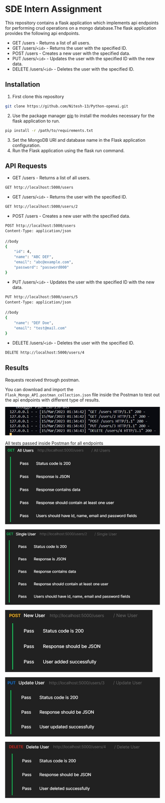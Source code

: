 # SDE Intern Assignment

This repository contains a flask application which implements api endpoints for performing crud operations on a mongo database.The flask application provides the following api endpoints.

- GET /users - Returns a list of all users.
- GET /users/`<id>` - Returns the user with the specified ID.
- POST /users - Creates a new user with the specified data.
- PUT /users/`<id>` - Updates the user with the specified ID with the new data.
- DELETE /users/`<id>` - Deletes the user with the specified ID.

## Installation

1. First clone this repository

```bash
git clone https://github.com/Nitesh-13/Python-openai.git
```

2. Use the package manager [pip](https://pip.pypa.io/en/stable/) to install the modules necessary for the flask application to run.

```bash
pip install -r /path/to/requirements.txt
```

3. Set the MongoDB URI and database name in the Flask application configuration.
4. Run the Flask application using the flask run command.

## API Requests

- GET /users - Returns a list of all users.

```bash
GET http://localhost:5000/users
```

- GET /users/`<id>` - Returns the user with the specified ID.

```bash
GET http://localhost:5000/users/2
```

- POST /users - Creates a new user with the specified data.

```bash
POST http://localhost:5000/users
Content-Type: application/json

//body
{
    "id": 4,
    "name": "ABC DEF",
    "email": "abc@example.com",
    "password": "password000"
}
```

- PUT /users/`<id>` - Updates the user with the specified ID with the new data.

```bash
PUT http://localhost:5000/users/5
Content-Type: application/json

//body
{
    "name": "DEF Doe",
    "email": "test@mail.com"
}
```

- DELETE /users/`<id>` - Deletes the user with the specified ID.

```bash
DELETE http://localhost:5000/users/4
```

## Results

Requests received through postman.

You can download and import the `Flask_Mongo_API.postman_collection.json` file inside the Postman to test out the api endpoints with different type of results.

![Requests received from postman](images/requests.jpg)

All tests passed inside Postman for all endpoints
![All Users Endpoint Test](images/all_users.jpg)

![One User Endpoint Test](images/one_user.jpg)

![New User Postman Tests](images/new_user.jpg)

![Update User Postman tests](images/update_user.jpg)

![Delete User Postman Tests](images/delete_user.jpg)
